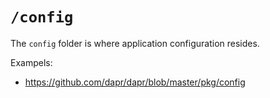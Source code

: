 # `/config`

The `config` folder is where application configuration resides.

Exampels:

- https://github.com/dapr/dapr/blob/master/pkg/config